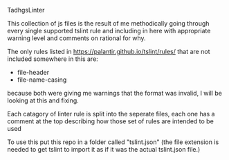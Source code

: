 TadhgsLinter

This collection of js files is the result of me methodically going through every single supported tslint rule and including in here with appropriate warning level and comments on rational for why.

The only rules listed in https://palantir.github.io/tslint/rules/ that are not included somewhere in this are:

-   file-header
-   file-name-casing

because both were giving me warnings that the format was invalid, I will be looking at this and fixing.

Each catagory of linter rule is split into the seperate files, each one has a comment at the top describing how those set of rules are intended to be used

To use this put this repo in a folder called "tslint.json" (the file extension is needed to get tslint to import it as if it was the actual tslint.json file.)

